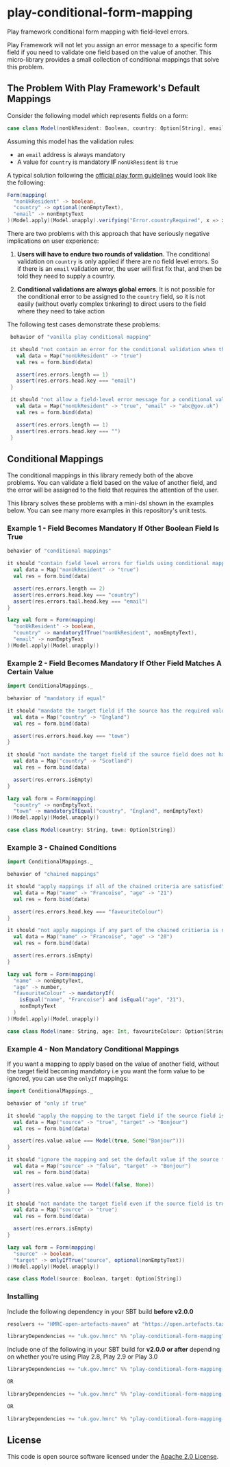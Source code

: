 # play-conditional-form-mapping

Play framework conditional form mapping with field-level errors.

Play Framework will not let you assign an error message to a specific form field if you need to validate one
field based on the value of another. This micro-library provides a small collection of conditional
mappings that solve this problem.

## The Problem With Play Framework's Default Mappings

Consider the following model which represents fields on a form:

```scala
case class Model(nonUkResident: Boolean, country: Option[String], email: String)
```

Assuming this model has the validation rules:
* an ```email``` address is always mandatory
* A value for ```country``` is mandatory **IF** ```nonUkResident``` is ```true```

A typical solution following the [official play form guidelines](https://www.playframework.com/documentation/2.3.x/ScalaForms)
would look like the following:
```scala
Form(mapping(
  "nonUkResident" -> boolean,
  "country" -> optional(nonEmptyText),
  "email" -> nonEmptyText
)(Model.apply)(Model.unapply).verifying("Error.countryRequired", x => x.nonUkResident && x.country.isDefined))
```

There are two problems with this approach that have seriously negative implications on user experience:

1. **Users will have to endure two rounds of validation**. The conditional validation on ```country```
is only applied if there are no field level errors. So if there is an ```email``` validation error, the user will
first fix that, and then be told they need to supply a country.

2. **Conditional validations are always global errors**. It is not possible for the conditional error to be
assigned to the ```country``` field, so it is not easily (without overly complex tinkering) to direct
users to the field where they need to take action

The following test cases demonstrate these problems:
```scala
 behavior of "vanilla play conditional mapping"

 it should "not contain an error for the conditional validation when there is a field-level error" in {
   val data = Map("nonUkResident" -> "true")
   val res = form.bind(data)

   assert(res.errors.length == 1)
   assert(res.errors.head.key === "email")
 }

 it should "not allow a field-level error message for a conditional validation" in {
   val data = Map("nonUkResident" -> "true", "email" -> "abc@gov.uk")
   val res = form.bind(data)

   assert(res.errors.length == 1)
   assert(res.errors.head.key === "")
 }
```

## Conditional Mappings
The conditional mappings in this library remedy both of the above problems. You can validate a field based on
the value of another field, and the error will be assigned to the field that requires the attention of the
user.

This library solves these problems with a mini-dsl shown in the examples below. You can see many more examples
in this repository's unit tests.

### Example 1 - Field Becomes Mandatory If Other Boolean Field Is True
```scala
behavior of "conditional mappings"

it should "contain field level errors for fields using conditional mappings" in {
  val data = Map("nonUkResident" -> "true")
  val res = form.bind(data)

  assert(res.errors.length == 2)
  assert(res.errors.head.key === "country")
  assert(res.errors.tail.head.key === "email")
}

lazy val form = Form(mapping(
  "nonUkResident" -> boolean,
  "country" -> mandatoryIfTrue("nonUkResident", nonEmptyText),
  "email" -> nonEmptyText
)(Model.apply)(Model.unapply))
```

### Example 2 - Field Becomes Mandatory If Other Field Matches A Certain Value
```scala
import ConditionalMappings._

behavior of "mandatory if equal"

it should "mandate the target field if the source has the required value" in {
  val data = Map("country" -> "England")
  val res = form.bind(data)

  assert(res.errors.head.key === "town")
}

it should "not mandate the target field if the source field does not have the required value" in {
  val data = Map("country" -> "Scotland")
  val res = form.bind(data)

  assert(res.errors.isEmpty)
}

lazy val form = Form(mapping(
  "country" -> nonEmptyText,
  "town" -> mandatoryIfEqual("country", "England", nonEmptyText)
)(Model.apply)(Model.unapply))

case class Model(country: String, town: Option[String])
```

### Example 3 - Chained Conditions
```scala
import ConditionalMappings._

behavior of "chained mappings"

it should "apply mappings if all of the chained criteria are satisfied" in {
  val data = Map("name" -> "Francoise", "age" -> "21")
  val res = form.bind(data)

  assert(res.errors.head.key === "favouriteColour")
}

it should "not apply mappings if any part of the chained critieria is not satisfied" in {
  val data = Map("name" -> "Francoise", "age" -> "20")
  val res = form.bind(data)

  assert(res.errors.isEmpty)
}

lazy val form = Form(mapping(
  "name" -> nonEmptyText,
  "age" -> number,
  "favouriteColour" -> mandatoryIf(
    isEqual("name", "Francoise") and isEqual("age", "21"),
    nonEmptyText
  )
)(Model.apply)(Model.unapply))

case class Model(name: String, age: Int, favouriteColour: Option[String])
```

### Example 4 - Non Mandatory Conditional Mappings
If you want a mapping to apply based on the value of another field, without the target
field becoming mandatory i.e you want the form value to be ignored, you can use
the ```onlyIf``` mappings:

```scala
import ConditionalMappings._

behavior of "only if true"

it should "apply the mapping to the target field if the source field is true" in {
  val data = Map("source" -> "true", "target" -> "Bonjour")
  val res = form.bind(data)

  assert(res.value.value === Model(true, Some("Bonjour")))
}

it should "ignore the mapping and set the default value if the source field is not true" in {
  val data = Map("source" -> "false", "target" -> "Bonjour")
  val res = form.bind(data)

  assert(res.value.value === Model(false, None))
}

it should "not mandate the target field even if the source field is true" in {
  val data = Map("source" -> "true")
  val res = form.bind(data)

  assert(res.errors.isEmpty)
}

lazy val form = Form(mapping(
  "source" -> boolean,
  "target" -> onlyIfTrue("source", optional(nonEmptyText))
)(Model.apply)(Model.unapply))

case class Model(source: Boolean, target: Option[String])
```
### Installing

Include the following dependency in your SBT build **before v2.0.0**

```scala
resolvers += "HMRC-open-artefacts-maven" at "https://open.artefacts.tax.service.gov.uk/maven2"

libraryDependencies += "uk.gov.hmrc" %% "play-conditional-form-mapping" % "[INSERT_VERSION]"
```

Include one of the following in your SBT build for **v2.0.0 or after** depending on whether you're using Play 2.8, Play 2.9 or Play 3.0
```scala
libraryDependencies += "uk.gov.hmrc" %% "play-conditional-form-mapping-play-28" % "[INSERT_VERSION]"

OR

libraryDependencies += "uk.gov.hmrc" %% "play-conditional-form-mapping-play-29" % "[INSERT_VERSION]"

OR

libraryDependencies += "uk.gov.hmrc" %% "play-conditional-form-mapping-play-30" % "[INSERT_VERSION]"
```



## License ##
 
This code is open source software licensed under the [Apache 2.0 License]("http://www.apache.org/licenses/LICENSE-2.0.html"). 

